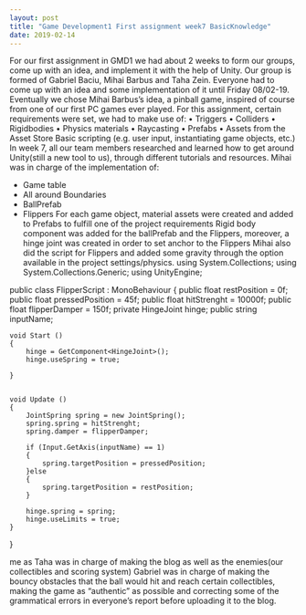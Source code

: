 ```yaml
---
layout: post
title: "Game Development1 First assignment week7 BasicKnowledge"
date: 2019-02-14
---
```


For our first assignment in GMD1 we had about 2 weeks to form our groups, come up with an idea, and implement it with the help of Unity. Our group is formed of Gabriel Baciu, Mihai Barbus and Taha Zein. Everyone had to come up with an idea and some implementation of it until Friday 08/02-19. Eventually we chose Mihai Barbus’s idea, a pinball game, inspired of course from one of our first PC games ever played. 
For this assignment, certain requirements were set, we had to make use of:
•	Triggers
•	Colliders
•	Rigidbodies
•	Physics materials
•	Raycasting
•	Prefabs
•	Assets from the Asset Store
Basic scripting (e.g. user input, instantiating game objects, etc.)
In week 7, all our team members researched and learned how to get around Unity(still a new tool to us), through different tutorials and resources.
Mihai was in charge of the implementation of:
-	Game table
-	All around Boundaries
-	BallPrefab
-	Flippers
For each game object, material assets were created and added to Prefabs to fulfill one of the project requirements
Rigid body component was added for the ballPrefab and the Flippers, moreover, a hinge joint was created in order to set anchor to the Flippers
Mihai also did the script for Flippers and added some gravity through the option available in the project settings/physics.
using System.Collections;
using System.Collections.Generic;
using UnityEngine;

public class FlipperScript : MonoBehaviour
{
    public float restPosition = 0f;
    public float pressedPosition = 45f;
    public float hitStrenght = 10000f;
    public float flipperDamper = 150f;
    private HingeJoint hinge;
    public string inputName;

    void Start ()
    {
        hinge = GetComponent<HingeJoint>();
        hinge.useSpring = true;

    }
	
	
	void Update ()
    {
        JointSpring spring = new JointSpring();
        spring.spring = hitStrenght;
        spring.damper = flipperDamper;

        if (Input.GetAxis(inputName) == 1)
        {
            spring.targetPosition = pressedPosition;
        }else
        {
            spring.targetPosition = restPosition;
        }

        hinge.spring = spring;
        hinge.useLimits = true;
    }
}

me as Taha was in charge of making the blog as well as the enemies(our collectibles and scoring system)
Gabriel was in charge of making the bouncy obstacles that the ball would hit and reach certain collectibles, making the game as “authentic” as possible and correcting some of the grammatical errors in everyone’s report before uploading it to the blog.
